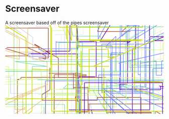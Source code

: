 # Screensaver
A screensaver based off of the pipes screensaver
![Example](https://github.com/Rheemster/Screensaver/blob/master/ScreenSaver.png)
